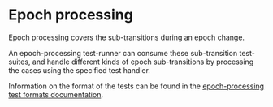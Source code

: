 # Epoch processing

Epoch processing covers the sub-transitions during an epoch change.

An epoch-processing test-runner can consume these sub-transition test-suites,
and handle different kinds of epoch sub-transitions by processing the cases using the specified test handler.

Information on the format of the tests can be found in the [epoch-processing test formats documentation](../../formats/epoch_processing/README.md).
